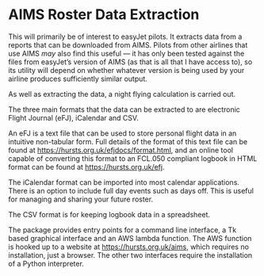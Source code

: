 # AIMS Roster Data Extraction #

This will primarily be of interest to easyJet pilots. It extracts data from a
reports that can be downloaded from AIMS. Pilots from other airlines that use
AIMS *may* also find this useful — it has only been tested against the files
from easyJet’s version of AIMS (as that is all that I have access to), so its
utility will depend on whether whatever version is being used by your airline
produces sufficiently similar output.

As well as extracting the data, a night flying calculation is carried out.

The three main formats that the data can be extracted to are electronic Flight
Journal (eFJ), iCalendar and CSV.

An eFJ is a text file that can be used to store personal flight data in an
intuitive non-tabular form. Full details of the format of this text file can be
found at <https://hursts.org.uk/efjdocs/format.html>, and an online tool
capable of converting this format to an FCL.050 compliant logbook in HTML
format can be found at <https://hursts.org.uk/efj>.

The iCalendar format can be imported into most calendar applications. There is
an option to include full day events such as days off. This is useful for
managing and sharing your future roster.

The CSV format is for keeping logbook data in a spreadsheet.

The package provides entry points for a command line interface, a Tk based
graphical interface and an AWS lambda function. The AWS function is hooked up
to a website at <https://hursts.org.uk/aims>, which requires no installation,
just a browser. The other two interfaces require the installation of a Python
interpreter.
